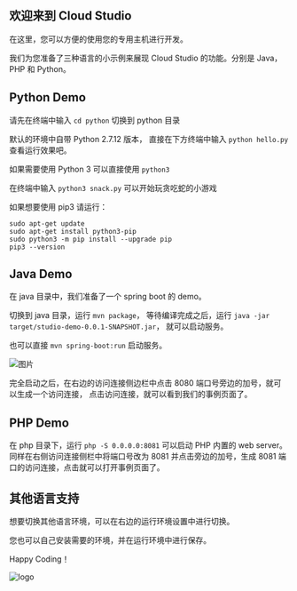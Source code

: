 ## 欢迎来到 Cloud Studio

在这里，您可以方便的使用您的专用主机进行开发。

我们为您准备了三种语言的小示例来展现 Cloud Studio 的功能。分别是 Java， PHP 和 Python。

## Python Demo

请先在终端中输入 `cd python` 切换到 python 目录

默认的环境中自带 Python 2.7.12 版本，
直接在下方终端中输入 `python hello.py` 查看运行效果吧。

如果需要使用 Python 3 可以直接使用 `python3`

在终端中输入 `python3 snack.py` 可以开始玩贪吃蛇的小游戏

如果想要使用 pip3 请运行：

```
sudo apt-get update
sudo apt-get install python3-pip
sudo python3 -m pip install --upgrade pip
pip3 --version
```

## Java Demo

在 java 目录中，我们准备了一个 spring boot 的 demo。

切换到 java 目录，运行 `mvn package`，
等待编译完成之后，运行 `java -jar target/studio-demo-0.0.1-SNAPSHOT.jar`，
就可以启动服务。

也可以直接 `mvn spring-boot:run` 启动服务。

![图片](https://dn-coding-net-production-pp.qbox.me/62177c52-3f04-45f4-9f46-260e47efdcdb.jpeg)

完全启动之后，在右边的访问连接侧边栏中点击 8080 端口号旁边的加号，就可以生成一个访问连接，
点击访问连接，就可以看到我们的事例页面了。

## PHP Demo

在 php 目录下，运行 `php -S 0.0.0.0:8081` 可以启动 PHP 内置的 web server。
同样在右侧访问连接侧栏中将端口号改为 8081 并点击旁边的加号，生成 8081 端口的访问连接，点击就可以打开事例页面了。

## 其他语言支持

想要切换其他语言环境，可以在右边的运行环境设置中进行切换。

您也可以自己安装需要的环境，并在运行环境中进行保存。





Happy Coding！

![logo](https://dn-coding-net-production-pp.qbox.me/0905c8a9-5b33-4819-83d4-3cd0528b0c86.png)
